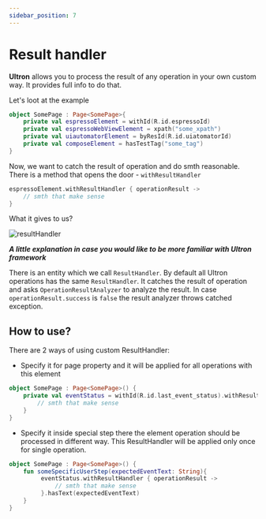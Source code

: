 ```yaml
---
sidebar_position: 7
---
```


# Result handler

**Ultron** allows you to process the result of any operation in your own custom way. It provides full info to do that.

Let's loot at the example

```kotlin
object SomePage : Page<SomePage>{
    private val espressoElement = withId(R.id.espressoId)
    private val espressoWebViewElement = xpath("some_xpath")
    private val uiautomatorElement = byResId(R.id.uiatomatorId)
    private val composeElement = hasTestTag("some_tag")
}
```
Now, we want to catch the result of operation and do smth reasonable. There is a method that opens the door - `withResultHandler`
```kotlin
espressoElement.withResultHandler { operationResult ->
    // smth that make sense
}
```
What it gives to us?

![resultHandler](https://user-images.githubusercontent.com/12834123/113351564-bc872f00-9343-11eb-925a-432dbc191b32.png)

**_A little explanation in case you would like to be more familiar with **Ultron** framework_**

There is an entity which we call `ResultHandler`. By default all Ultron operations has the same `ResultHandler`. 
It catches the result of operation and asks `OperationResultAnalyzer` to analyze the result. 
In case `operationResult.success` is `false` the result analyzer throws catched exception.

## How to use?
There are 2 ways of using custom ResultHandler:
- Specify it for page property and it will be applied for all operations with this element
```kotlin
object SomePage : Page<SomePage>() {
    private val eventStatus = withId(R.id.last_event_status).withResultHandler { operationResult ->
        // smth that make sense
    }
}
```
- Specify it inside special step there the element operation should be processed in different way.
This ResultHandler will be applied only once for single operation.

```kotlin
object SomePage : Page<SomePage>() {
    fun someSpecificUserStep(expectedEventText: String){
         eventStatus.withResultHandler { operationResult ->
             // smth that make sense
         }.hasText(expectedEventText)
    }
}
```